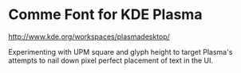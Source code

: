 Comme Font for KDE Plasma
==
http://www.kde.org/workspaces/plasmadesktop/

Experimenting with UPM square and glyph height to target Plasma's attempts to nail down pixel perfect placement of text in the UI. 
